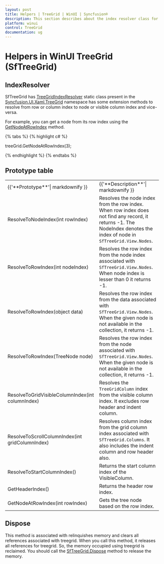 ```yaml
---
layout: post
title: Helpers | TreeGrid | WinUI | Syncfusion®
description: This section describes about the index resolver class for getting the row/column/node indexes and Dispose method of TreeGrid.
platform: winui
control: TreeGrid
documentation: ug
---
```


# Helpers in WinUI TreeGrid (SfTreeGrid)

## IndexResolver

SfTreeGrid has [TreeGridIndexResolver](https://help.syncfusion.com/cr/winui/Syncfusion.UI.Xaml.TreeGrid.TreeGridIndexResolver.html) static class present in the [Syncfusion.UI.Xaml.TreeGrid](https://help.syncfusion.com/cr/winui/Syncfusion.UI.Xaml.TreeGrid.html) namespace has some extension methods to resolve from row or column index to node or visible column index and vice-versa.

For example, you can get a node from its row index using the [GetNodeAtRowIndex](https://help.syncfusion.com/cr/winui/Syncfusion.UI.Xaml.TreeGrid.TreeGridIndexResolver.html#Syncfusion_UI_Xaml_TreeGrid_TreeGridIndexResolver_GetNodeAtRowIndex_Syncfusion_UI_Xaml_TreeGrid_SfTreeGrid_System_Int32_) method.

{% tabs %}
{% highlight c# %}

treeGrid.GetNodeAtRowIndex(3);

{% endhighlight %}
{% endtabs %}

## Prototype table
<table>
<tr>
<td>
{{'**Prototype**'| markdownify }}
</td>
<td>
{{'**Description**'| markdownify }}
</td>
</tr>
<tr>
<td>
ResolveToNodeIndex(int rowIndex)

</td>
<td>
Resolves the node index from the row index. When row index does not find any record, it returns -1. The NodeIndex denotes the index of node in <code>SfTreeGrid.View.Nodes</code>.

</td>
</tr>
<tr>
<td>
ResolveToRowIndex(int nodeIndex)

</td>
<td>
Resolves the row index from the node index associated with <code>SfTreeGrid.View.Nodes</code>. When node index is lesser than 0 it returns -1.
</td>
</tr>
<tr>
<td>
ResolveToRowIndex(object data)

</td>
<td>
Resolves the row index from the data associated with <code>SfTreeGrid.View.Nodes</code>. When the given node is not available in the collection, it returns -1.
</td>
</tr>
<tr>
<td>
ResolveToRowIndex(TreeNode node)

</td>
<td>
Resolves the row index from the node associated with <code>SfTreeGrid.View.Nodes</code>. When the given node is not available in the collection, it returns -1.
</td>
</tr>
<tr>
<td>
ResolveToGridVisibleColumnIndex(int columnIndex)

</td>
<td>
Resolves the <code>TreeGridColumn</code> index from the visible column index. It excludes row header and indent column.
</td>
</tr>
<tr>
<td>
ResolveToScrollColumnIndex(int gridColumnIndex)

</td>
<td>
Resolves column index from the grid column index associated with <code>SfTreeGrid.Columns</code>. It also includes the indent column and row header also.
</td>
</tr>
<tr>
<td>
ResolveToStartColumnIndex()

</td>
<td>
Returns the start column index of the VisibleColumn.

</td>
</tr>
<tr>
<td>
GetHeaderIndex()

</td>
<td>
Returns the header row index.
</td>
</tr>
<tr>
<td>
GetNodeAtRowIndex(int rowIndex)

</td>
<td>
Gets the tree node based on the row index.
</td>
</tr>
</table>

## Dispose

This method is associated with relinquishes memory and clears all references associated with treegrid. When you call this method, it releases all references for treegrid. So, the memory occupied using treegrid is reclaimed. You should call the [SfTreeGrid.Dispose](https://help.syncfusion.com/cr/winui/Syncfusion.UI.Xaml.TreeGrid.SfTreeGrid.html#Syncfusion_UI_Xaml_TreeGrid_SfTreeGrid_Dispose_System_Boolean_) method to release the memory.
